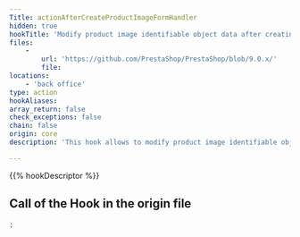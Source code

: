 ```yaml
---
Title: actionAfterCreateProductImageFormHandler
hidden: true
hookTitle: 'Modify product image identifiable object data after creating it'
files:
    -
        url: 'https://github.com/PrestaShop/PrestaShop/blob/9.0.x/'
        file: 
locations:
    - 'back office'
type: action
hookAliases: 
array_return: false
check_exceptions: false
chain: false
origin: core
description: 'This hook allows to modify product image identifiable object forms data after it was created'

---
```


{{% hookDescriptor %}}

## Call of the Hook in the origin file

```php
;
```
